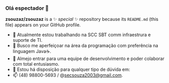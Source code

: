 ### Olá espectador 👋

**zsouzaz/zsouzaz** is a ✨ _special_ ✨ repository because its `README.md` (this file) appears on your GitHub profile.


- 🔭 Atualmente estou trabalhando na SCC SBT comm infraestrura e suporte de TI.
- 🌱 Busco me aperfeiçoar na área da programação com preferência na linguagem Java☕.
- 👯 Almejo entrar para uma equipe de desenvolvimento e poder colaborar com total entusiasmo. 
- 💬 Estou há disposição para qualquer tipo de dúvida em:
- 📫 (48) 98800-5693 / @secsouza2003@gmail.com.

